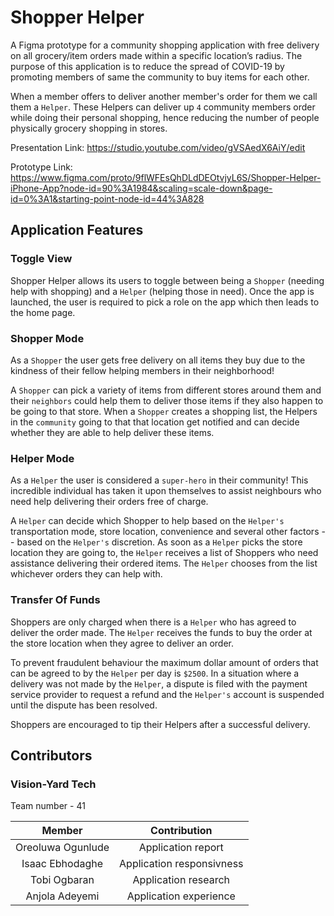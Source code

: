 # Shopper Helper

A Figma prototype for a community shopping application with free delivery on all grocery/item orders made within a specific location’s radius. The purpose of this application is to reduce the spread of COVID-19 by promoting members of same the community to buy items for each other.

When a member offers to deliver another member's order for them we call them a `Helper`. These Helpers can deliver up `4` community members order while doing their personal shopping, hence reducing the number of people physically grocery shopping in stores.

Presentation Link: https://studio.youtube.com/video/gVSAedX6AiY/edit

Prototype Link: https://www.figma.com/proto/9flWFEsQhDLdDEOtvjyL6S/Shopper-Helper-iPhone-App?node-id=90%3A1984&scaling=scale-down&page-id=0%3A1&starting-point-node-id=44%3A828

## Application Features

### Toggle View

Shopper Helper allows its users to toggle between being a `Shopper` (needing help with shopping) and a `Helper` (helping those in need). 
Once the app is launched, the user is required to pick a role on the app which then leads to the home page.

### Shopper Mode

As a `Shopper` the user gets free delivery on all items they buy due to the kindness of their fellow helping members in their neighborhood! 

A `Shopper` can pick a variety of items from different stores around them and their `neighbors` could help them to deliver those items if they also happen to be going to that store. When a `Shopper` creates a shopping list, the Helpers in the `community` going to that that location get notified and can decide whether they are able to help deliver these items.

### Helper Mode

As a `Helper` the user is considered a `super-hero` in their community! This incredible individual has taken it upon themselves to assist neighbours who need help delivering their orders free of charge.

A `Helper` can decide which Shopper to help based on the `Helper's` transportation mode, store location, convenience and several other factors -- based on the `Helper's` discretion. As soon as a `Helper` picks the store location they are going to, the `Helper` receives a list of Shoppers who need assistance delivering their ordered items. The `Helper` chooses from the list whichever orders they can help with.

### Transfer Of Funds

Shoppers are only charged when there is a `Helper` who has agreed to deliver the order made. The `Helper` receives the funds to buy the order at the store location when they agree to deliver an order.

To prevent fraudulent behaviour the maximum dollar amount of orders that can be agreed to by the `Helper` per day is `$2500`. In a situation where a delivery was not made by the `Helper`, a dispute is filed with the payment service provider to request a refund and the `Helper's` account is suspended until the dispute has been resolved. 

Shoppers are encouraged to tip their Helpers after a successful delivery.

## Contributors

### Vision-Yard Tech
Team number - 41

| Member    | Contribution   |
| :------------: | :----------: |
| Oreoluwa Ogunlude | Application report  |
| Isaac Ebhodaghe | Application responsivness |
| Tobi Ogbaran | Application research  | 
| Anjola Adeyemi | Application experience |

